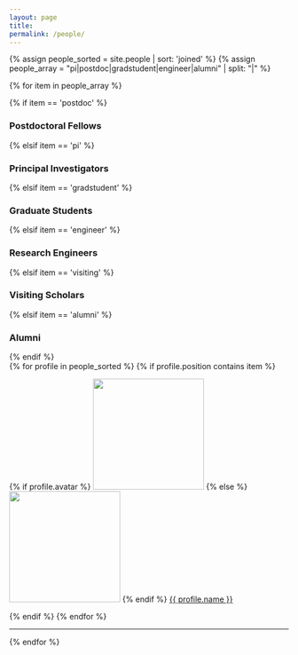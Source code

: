 ```yaml
---
layout: page
title:
permalink: /people/
---
```


{% assign people_sorted = site.people | sort: 'joined' %}
{% assign people_array = "pi|postdoc|gradstudent|engineer|alumni" | split: "|" %}

{% for item in people_array %}

<div class="pos_header">
{% if item == 'postdoc' %}
    <h3>Postdoctoral Fellows</h3>
{% elsif item == 'pi' %}
    <h3>Principal Investigators</h3>
{% elsif item == 'gradstudent' %}
    <h3>Graduate Students</h3>
{% elsif item == 'engineer' %}
    <h3>Research Engineers</h3>
{% elsif item == 'visiting' %}
    <h3>Visiting Scholars</h3>
{% elsif item == 'alumni' %}
    <h3>Alumni</h3>
{% endif %}
</div>

<div class="content list people">
  {% for profile in people_sorted %}
    {% if profile.position contains item %}
    <div class="list-item-people">
      <p class="list-post-title">
        {% if profile.avatar %}
            <a href="{{site.url}}/{{site.baseurl}}/{{ profile.url }}"><img width="200" src="{{site.url}}/{{site.baseurl}}/images/people/{{profile.avatar}}"></a>
        {% else %}
            <a href="{{site.url}}/{{site.baseurl}}/{{ profile.url }}"><img width="200" src="http://evansheline.com/wp-content/uploads/2011/02/facebook-Storm-Trooper.jpg"></a>
        {% endif %}
        <a class="name" href="{{site.url}}/{{site.baseurl}}/{{ profile.url }}">{{ profile.name }}</a>
      </p>
    </div>
    {% endif %}
  {% endfor %}
</div>
<hr>

{% endfor %}
